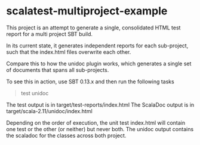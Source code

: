 scalatest-multiproject-example
==============================

This project is an attempt to generate a single, consolidated HTML test report for a multi project SBT build.

In its current state, it generates independent reports for each sub-project, such
that the index.html files overwrite each other.

Compare this to how the unidoc plugin works, which generates a single set of documents that spans all sub-projects.

To see this in action, use SBT 0.13.x and then run the following tasks
> test
> unidoc

The test output is in target/test-reports/index.html
The ScalaDoc output is in target/scala-2.11/unidoc/index.html

Depending on the order of execution, the unit test index.html will contain one test or the other (or neither)
but never both.  The unidoc output contains the scaladoc for the classes across both project.
